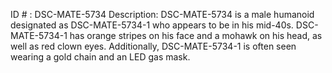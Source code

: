 ID # : DSC-MATE-5734
Description: DSC-MATE-5734 is a male humanoid designated as DSC-MATE-5734-1 who appears to be in his mid-40s. DSC-MATE-5734-1 has orange stripes on his face and a mohawk on his head, as well as red clown eyes. Additionally, DSC-MATE-5734-1 is often seen wearing a gold chain and an LED gas mask.